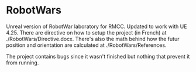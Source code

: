 # RobotWars
Unreal version of RobotWar laboratory for RMCC. Updated to work with UE 4.25. There are directive on how to setup the project (in French) at ./RobotWars/Directive.docx. There's also the math behind how the futur position and orientation are calculated at ./RobotWars/References.

The project contains bugs since it wasn't finished but nothing that prevent it from running.
